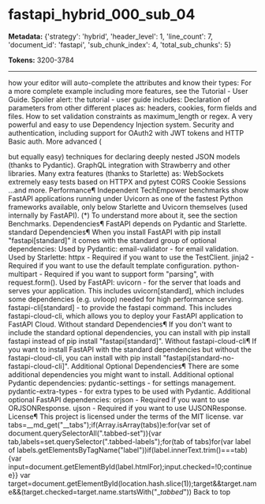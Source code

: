 # fastapi_hybrid_000_sub_04

**Metadata:** {'strategy': 'hybrid', 'header_level': 1, 'line_count': 7, 'document_id': 'fastapi', 'sub_chunk_index': 4, 'total_sub_chunks': 5}

**Tokens:** 3200-3784

---

 how your editor will auto-complete the attributes and know their types: For a more complete example including more features, see the Tutorial - User Guide. Spoiler alert: the tutorial - user guide includes: Declaration of parameters from other different places as: headers, cookies, form fields and files. How to set validation constraints as maximum_length or regex. A very powerful and easy to use Dependency Injection system. Security and authentication, including support for OAuth2 with JWT tokens and HTTP Basic auth. More advanced (

but equally easy) techniques for declaring deeply nested JSON models (thanks to Pydantic). GraphQL integration with Strawberry and other libraries. Many extra features (thanks to Starlette) as: WebSockets extremely easy tests based on HTTPX and pytest CORS Cookie Sessions ...and more. Performance&para; Independent TechEmpower benchmarks show FastAPI applications running under Uvicorn as one of the fastest Python frameworks available, only below Starlette and Uvicorn themselves (used internally by FastAPI). (*) To understand more about it, see the section Benchmarks. Dependencies&para; FastAPI depends on Pydantic and Starlette. standard Dependencies&para; When you install FastAPI with pip install "fastapi[standard]" it comes with the standard group of optional dependencies: Used by Pydantic: email-validator - for email validation. Used by Starlette: httpx - Required if you want to use the TestClient. jinja2 - Required if you want to use the default template configuration. python-multipart - Required if you want to support form "parsing", with request.form(). Used by FastAPI: uvicorn - for the server that loads and serves your application. This includes uvicorn[standard], which includes some dependencies (e.g. uvloop) needed for high performance serving. fastapi-cli[standard] - to provide the fastapi command. This includes fastapi-cloud-cli, which allows you to deploy your FastAPI application to FastAPI Cloud. Without standard Dependencies&para; If you don't want to include the standard optional dependencies, you can install with pip install fastapi instead of pip install "fastapi[standard]". Without fastapi-cloud-cli&para; If you want to install FastAPI with the standard dependencies but without the fastapi-cloud-cli, you can install with pip install "fastapi[standard-no-fastapi-cloud-cli]". Additional Optional Dependencies&para; There are some additional dependencies you might want to install. Additional optional Pydantic dependencies: pydantic-settings - for settings management. pydantic-extra-types - for extra types to be used with Pydantic. Additional optional FastAPI dependencies: orjson - Required if you want to use ORJSONResponse. ujson - Required if you want to use UJSONResponse. License&para; This project is licensed under the terms of the MIT license. var tabs=__md_get("__tabs");if(Array.isArray(tabs))e:for(var set of document.querySelectorAll(".tabbed-set")){var tab,labels=set.querySelector(".tabbed-labels");for(tab of tabs)for(var label of labels.getElementsByTagName("label"))if(label.innerText.trim()===tab){var input=document.getElementById(label.htmlFor);input.checked=!0;continue e}} var target=document.getElementById(location.hash.slice(1));target&&target.name&&(target.checked=target.name.startsWith("__tabbed_")) Back to top